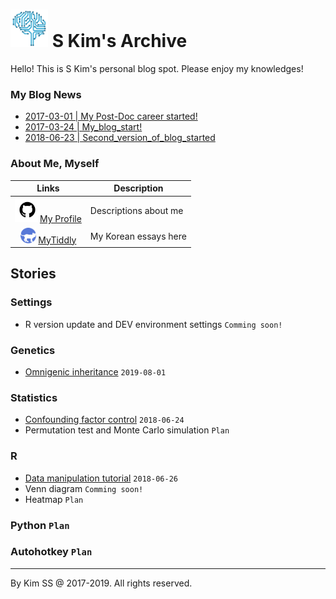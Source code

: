 # <img src="img/favicon.png" width="60px" /> S Kim's Archive

Hello! This is S Kim's personal blog spot. Please enjoy my knowledges!



### My Blog News

- [2017-03-01 | My Post-Doc career started!](https://kisudsoe.github.io/2017-03-01-My_Post-Doc_career_started!.html)
- [2017-03-24 | My_blog_start!](https://kisudsoe.github.io/2017-03-24-My_blog_start!.html)
- [2018-06-23 | Second_version_of_blog_started](https://kisudsoe.github.io/2018-06-23-Second_version_of_blog_started.html)

### About Me, Myself

|                            Links                             | Description           |
| :----------------------------------------------------------: | --------------------- |
| <img src="img/github-icon.png" height=40px />[My Profile](https://kisudsoe.github.io/README.html) | Descriptions about me |
| <img src="img/tiddly-icon.png" height=25px /> [MyTiddly](https://kisudsoe.github.io/Tiddly_Ko.html) | My Korean essays here |



## Stories

### Settings

- R version update and DEV environment settings `Comming soon!`

### Genetics

- [Omnigenic inheritance](https://kisudsoe.github.io/(Stat)_Omnigenic_inheritance.html) `2019-08-01`

### Statistics

- [Confounding factor control](https://kisudsoe.github.io/(Stat)_Confounding_factor_control.html) `2018-06-24`
- Permutation test and Monte Carlo simulation `Plan`

### R

- [Data manipulation tutorial](https://kisudsoe.github.io/(R)_Data_manipulation_tutorial.html) `2018-06-26`
- Venn diagram `Comming soon!`
- Heatmap `Plan`

### Python `Plan`

### Autohotkey `Plan`



---

By Kim SS @ 2017-2019. All rights reserved.